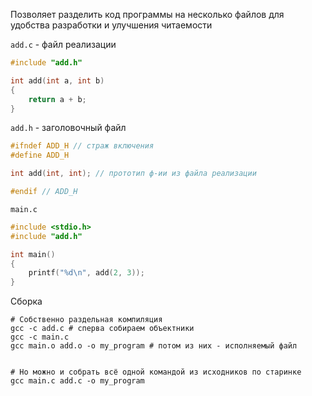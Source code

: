 Позволяет разделить код программы на несколько файлов для удобства разработки и улучшения читаемости

`add.c` - файл реализации
```c
#include "add.h"

int add(int a, int b)
{
    return a + b;
}
```

`add.h` - заголовочный файл
```c
#ifndef ADD_H // страж включения
#define ADD_H

int add(int, int); // прототип ф-ии из файла реализации

#endif // ADD_H
```

`main.c`
```c
#include <stdio.h>
#include "add.h"

int main()
{
    printf("%d\n", add(2, 3));
}
```

Сборка
```shell
# Собственно раздельная компиляция
gcc -c add.c # сперва собираем объектники
gcc -c main.c
gcc main.o add.o -o my_program # потом из них - исполняемый файл


# Но можно и собрать всё одной командой из исходников по старинке
gcc main.c add.c -o my_program
```